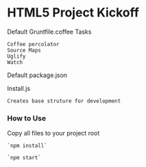 HTML5 Project Kickoff
================

Default Gruntfile.coffee Tasks

	Coffee percolator
	Source Maps
	Uglify
	Watch
	

Default package.json

Install.js

	Creates base struture for development


### How to Use

Copy all files to your project root

	`npm install`

	`npm start`